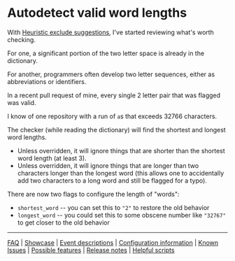 # Autodetect valid word lengths

With [Heuristic exclude suggestions](./Feature:-Heuristic-exclude-suggestions.md), I've started reviewing what's worth checking.

For one, a significant portion of the two letter space is already in the dictionary.

For another, programmers often develop two letter sequences, either as abbreviations or identifiers.

In a recent pull request of mine, every single 2 letter pair that was flagged was valid.

I know of one repository with a run of `a`s that exceeds 32766 characters.

The checker (while reading the dictionary) will find the shortest and longest word lengths.
* Unless overridden, it will ignore things that are shorter than the shortest word length (at least 3). 
* Unless overridden, it will ignore things that are longer than two characters longer than the longest word (this allows one to accidentally add two characters to a long word and still be flagged for a typo).

There are now two flags to configure the length of "words":

* `shortest_word` -- you can set this to `"2"` to restore the old behavior
* `longest_word` -- you could set this to some obscene number like `"32767"` to get closer to the old behavior

---
[FAQ](FAQ.md) | [Showcase](Showcase.md) | [Event descriptions](Event-descriptions.md) | [Configuration information](Configuration-information.md) | [Known Issues](Known-Issues.md) | [Possible features](Possible-features.md) | [Release notes](Release-notes.md) | [Helpful scripts](Helpful-scripts.md)
